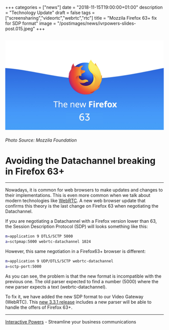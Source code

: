 +++
categories = ["news"]
date = "2018-11-15T19:00:00+01:00"
description = "Technology Update"
draft = false
tags = ["screensharing","videortc","webrtc","rtc"]
title = "Mozzila Firefox 63+ fix for SDP format"
image = "/postimages/news/ivrpowers-slides-post.015.jpeg"
+++

![Mozzila Firefox 63](/postimages/news/ivrpowers-slides-post.015.jpeg)
------------
###### Photo Source: Mozzila Foundation

# Avoiding the Datachannel breaking in Firefox 63+
---

Nowadays, it is common for web browsers to make updates and changes to their implementations. This is even more common when we talk about modern technologies like [WebRTC](http://blog.ivrpowers.com/post/technologies/what-is-webrtc/). A new web browser update that confirms this theory is the last change on Firefox 63 when negotiating the Datachannel.

If you are negotiating a Datachannel with a Firefox version lower than 63, the Session Description Protocol (SDP) will looks something like this:

~~~bash
m=application 9 DTLS/SCTP 5000
a=sctpmap:5000 webrtc-datachannel 1024
~~~

However, this same negotiation in a Firefox63+ browser is different:

~~~bash
m=application 9 UDP/DTLS/SCTP webrtc-datachannel
a=sctp-port:5000
~~~

As you can see, the problem is that the new format is incompatible with the previous one. The old parser expected to find a number (5000) where the new parser expects a text (webrtc-datachannel).

To fix it, we have added the new SDP format to our Video Gateway (WebRTC). This [new 3.3.1 release](http://blog.ivrpowers.com/post/updates/update-video-rtc-webrtc-3.3.1/) includes a new parser will be able to handle the offers of Firefox 63+.

---
[Interactive Powers](http://www.ivrpowers.com/ ) - Streamline your business communications



